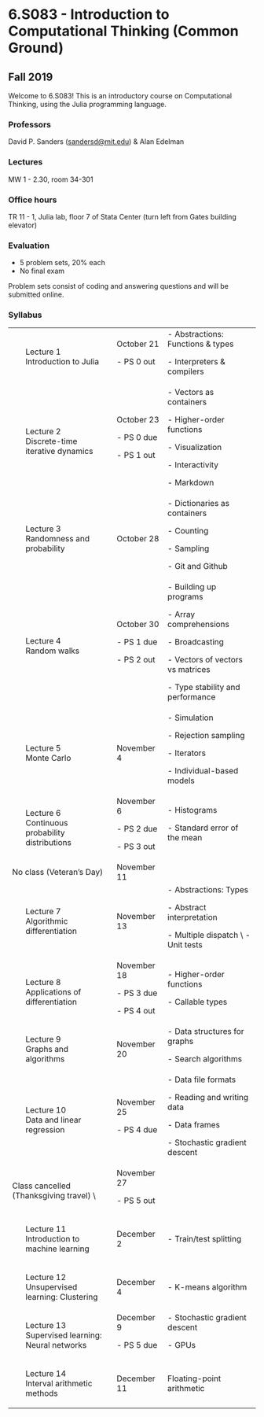 # 6.S083 - Introduction to Computational Thinking (Common Ground)

## Fall 2019

Welcome to 6.S083! This is an introductory course on Computational Thinking, using the Julia programming language.

### Professors
David P. Sanders ([sandersd@mit.edu](mailto:sandersd@mit.edu)) & Alan Edelman

### Lectures
MW 1 - 2.30, room 34-301

### Office hours
TR 11 - 1, Julia lab, floor 7 of Stata Center (turn left from Gates building elevator)

### Evaluation

*   5 problem sets, 20% each
*   No final exam

Problem sets consist of coding and answering questions and will be submitted online.

### Syllabus


<table>
  <tr>
   <td>
<ol>

Lecture 1<br>
Introduction to Julia

</ol>
   </td>
   <td>October 21
<p>
- PS 0 out
   </td>
   <td>- Abstractions: Functions & types
<p>
- Interpreters & compilers
   </td>
  </tr>
  <tr>
   <td>
<ol>

Lecture 2
<br>
Discrete-time iterative dynamics


</ol>
   </td>
   <td>October 23
<p>
- PS 0 due
<p>
- PS 1 out
   </td>
   <td>- Vectors as containers
<p>
- Higher-order functions
<p>
- Visualization
<p>
- Interactivity
<p>
- Markdown
   </td>
  </tr>
  <tr>
   <td>
<ol>

Lecture 3
<br>
Randomness and probability

</ol>
   </td>
   <td>October 28
   </td>
   <td>- Dictionaries as containers
<p>
- Counting
<p>
- Sampling
<p>
- Git and Github
   </td>
  </tr>
  <tr>
   <td>
<ol>

Lecture 4
<br>
Random walks

</ol>
   </td>
   <td>October 30
<p>
- PS 1 due
<p>
- PS 2 out
   </td>
   <td>- Building up programs
<p>
- Array comprehensions
<p>
- Broadcasting
<p>
- Vectors of vectors vs matrices
<p>
- Type stability and performance
   </td>
  </tr>
  <tr>
   <td>
<ol>

Lecture 5 <br>
Monte Carlo

</ol>
   </td>
   <td>November 4
   </td>
   <td>- Simulation
<p>
- Rejection sampling
<p>
- Iterators
<p>
- Individual-based models
   </td>
  </tr>
  <tr>
   <td>
<ol>

Lecture 6 <br>
Continuous probability distributions

</ol>
   </td>
   <td>November 6
<p>
- PS 2 due
<p>
- PS 3 out
   </td>
   <td>- Histograms
<p>
- Standard error of the mean
   </td>
  </tr>
  <tr>
   <td>
    No class (Veteran’s Day)
   </td>
   <td>November 11
   </td>
   <td>
   </td>
  </tr>
  <tr>
   <td>
<ol>


Lecture 7 <br>
Algorithmic differentiation

</ol>
   </td>
   <td>November 13
   </td>
   <td>- Abstractions: Types
<p>
- Abstract interpretation
<p>
- Multiple dispatch  \
- Unit tests
   </td>
  </tr>
  <tr>
   <td>
<ol>

Lecture 8 <br>
Applications of differentiation

</li>
</ol>
   </td>
   <td>November 18
<p>
- PS 3 due
<p>
- PS 4 out
   </td>
   <td>- Higher-order functions
<p>
- Callable types
   </td>
  </tr>
  <tr>
   <td>
<ol>

Lecture 9 <br>
Graphs and algorithms

</ol>
   </td>
   <td>November 20
   </td>
   <td>- Data structures for graphs
<p>
- Search algorithms
   </td>
  </tr>
  <tr>
   <td>
<ol>

Lecture 10 <br>
Data and linear regression

</ol>
   </td>
   <td>November 25
<p>
- PS 4 due
   </td>
   <td>- Data file formats
<p>
- Reading and writing data
<p>
- Data frames
<p>
- Stochastic gradient descent
   </td>
  </tr>
  <tr>
   <td>
    Class cancelled (Thanksgiving travel) \

   </td>
   <td>November 27
<p>
- PS 5 out
   </td>
   <td>
   </td>
  </tr>
  <tr>
   <td>
<ol>

Lecture 11 <br>
Introduction to machine learning

</ol>
   </td>
   <td>December 2
   </td>
   <td>- Train/test splitting
   </td>
  </tr>
  <tr>
   <td>
<ol>

Lecture 12 <br>
Unsupervised learning: Clustering

</ol>
   </td>
   <td>December 4
   </td>
   <td>- K-means algorithm
   </td>
  </tr>
  <tr>
   <td>
<ol>

Lecture 13 <br>
Supervised learning: Neural networks
</li>
</ol>
   </td>
   <td>December 9
<p>
- PS 5 due
   </td>
   <td>- Stochastic gradient descent
<p>
- GPUs
   </td>
  </tr>
  <tr>
   <td>
<ol>

Lecture 14 <br>
Interval arithmetic methods
</ol>
   </td>
   <td>December 11
   </td>
   <td>Floating-point arithmetic
